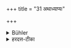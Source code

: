 +++
title = "31 अथाध्याप्यः"

+++

<details><summary>Bühler</summary>

31. After that he may be instructed.
</details>

<details><summary>हरदत्त-टीका</summary>

## सूत्रम्
अथाऽध्याप्यः॥ ३१ ॥
### टिप्पनी
एवं चरितव्रतः पश्चादध्याप्यः ॥३१॥
</details>
